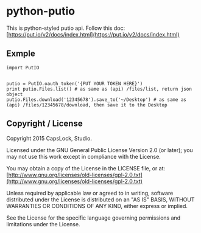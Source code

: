 python-putio
===

This is python-styled putio api. Follow this doc: [https://put.io/v2/docs/index.html](https://put.io/v2/docs/index.html)


## Exmple
    import PutIO
    
    
    putio = PutIO.oauth_token('{PUT YOUR TOKEN HERE}')
    print putio.Files.list() # as same as (api) /files/list, return json object
    putio.Files.download('12345678').save_to('~/Desktop') # as same as (api) /files/12345678/download, then save it to the Desktop


## Copyright / License

Copyright 2015 CapsLock, Studio.

Licensed under the GNU General Public License Version 2.0 (or later); you may not use this work except in compliance with the License.

You may obtain a copy of the License in the LICENSE file, or at: [http://www.gnu.org/licenses/old-licenses/gpl-2.0.txt](http://www.gnu.org/licenses/old-licenses/gpl-2.0.txt)

Unless required by applicable law or agreed to in writing, software distributed under the License is distributed on an "AS IS" BASIS, WITHOUT WARRANTIES OR CONDITIONS OF ANY KIND, either express or implied.

See the License for the specific language governing permissions and limitations under the License.

